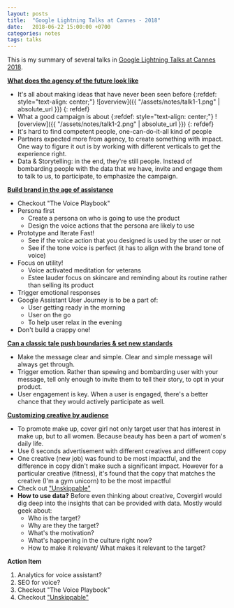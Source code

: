 ```yaml
---
layout: posts
title:  "Google Lightning Talks at Cannes - 2018"
date:   2018-06-22 15:00:00 +0700
categories: notes
tags: talks
---
```


This is my summary of several talks in [Google Lightning Talks at Cannes 2018][gLightningTalk-link].

**[What does the agency of the future look like][talk11]**

- It's all about making ideas that have never been seen before
{:refdef: style="text-align: center;"}
![overview]({{ "/assets/notes/talk1-1.png" | absolute_url }})
{: refdef}
- What a good campaign is about
{:refdef: style="text-align: center;"}
![overview]({{ "/assets/notes/talk1-2.png" | absolute_url }})
{: refdef}
- It's hard to find competent people, one-can-do-it-all kind of people
- Partners expected more from agency, to create something with impact. One way to figure it out is by working with different verticals to get the experience right.
- Data & Storytelling: in the end, they're still people. Instead of bombarding people with the data that we have, invite and engage them to talk to us, to participate, to emphasize the campaign.

**[Build brand in the age of assistance][talk12]**
- Checkout "The Voice Playbook"
- Persona first
  - Create a persona on who is going to use the product
  - Design the voice actions that the persona are likely to use
- Prototype and Iterate Fast!
  - See if the voice action that you designed is used by the user or not
  - See if the tone voice is perfect (it has to align with the brand tone of voice)
- Focus on utility!
  - Voice activated meditation for veterans
  - Estee lauder focus on skincare and reminding about its routine rather than selling its product
- Trigger emotional responses
- Google Assistant User Journey is to be a part of:
  - User getting ready in the morning
  - User on the go
  - To help user relax in the evening
- Don't build a crappy one!

**[Can a classic tale push boundaries & set new standards][talk13]**
- Make the message clear and simple. Clear and simple message will always get through.
- Trigger emotion. Rather than spewing and bombarding user with your message, tell only enough to invite them to tell their story, to opt in your product.
- User engagement is key. When a user is engaged, there's a better chance that they would actively participate as well.

**[Customizing creative by audience][talk23]**
- To promote make up, cover girl not only target user that has interest in make up, but to all women. Because beauty has been a part of women's daily life.
- Use 6 seconds advertisement with different creatives and different copy
- One creative (new job) was found to be most impactful, and the difference in copy didn't make such a significant impact. However for a particular creative (fitness), it's found that the copy that matches the creative (I'm a gym unicorn) to be the most impactful
- Check out ["Unskippable"][unskippable]
- **How to use data?**
  Before even thinking about creative, Covergirl would dig deep into the insights that can be provided with data. Mostly would geek about:
  - Who is the target?
  - Why are they the target?
  - What's the motivation?
  - What's happening in the culture right now?
  - How to make it relevant/ What makes it relevant to the target?

**Action Item**
1. Analytics for voice assistant?
2. SEO for voice?
3. Checkout "The Voice Playbook"
4. Checkout ["Unskippable"][unskippable]




[gLightningTalk-link]: https://www.thinkwithgoogle.com/intl/en-gb/marketing-resources/cannes-2018-livestream/
[talk11]: https://www.thinkwithgoogle.com/intl/en-gb/marketing-resources/agency-of-the-future/
[talk12]: https://www.thinkwithgoogle.com/intl/en-gb/marketing-resources/brand-building-age-of-assistance/
[talk13]: https://www.thinkwithgoogle.com/intl/en-gb/marketing-resources/classics-set-new-standards/
[talk21]: https://www.thinkwithgoogle.com/intl/en-gb/marketing-resources/successful-youtube-campaigns/
[talk22]:https://www.thinkwithgoogle.com/intl/en-gb/marketing-resources/stereotype-busting-creative/
[talk23]:https://www.thinkwithgoogle.com/intl/en-gb/marketing-resources/customizing-creative-audience/
[unskippable]: goo.gl/YouTubeCreativeEssentials

